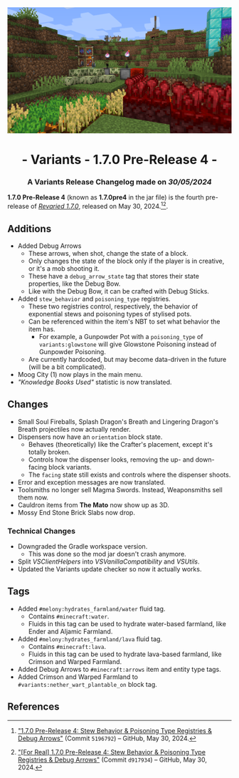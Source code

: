 <div style="text-align: center;"> <img src=ChangelogPhoto.png width="1500"> </div>

# <div style="text-align: center;">- Variants - 1.7.0 Pre-Release 4 -</div>
### <div style="text-align: center;">A Variants Release Changelog made on *30/05/2024*</div>

**1.7.0 Pre-Release 4** (known as **1.7.0pre4** in the jar file) is the fourth pre-release of [*Revaried 1.7.0*](/Variants/Changelogs/1.16.5%20-%201.7.0/Changelog%201.7.0.md), released on May 30, 2024.[^1][^2].

## Additions
- Added Debug Arrows
  - These arrows, when shot, change the state of a block.
  - Only changes the state of the block only if the player is in creative, or it's a mob shooting it.
  - These have a `debug_arrow_state` tag that stores their state properties, like the Debug Bow.
  - Like with the Debug Bow, it can be crafted with Debug Sticks.
- Added `stew_behavior` and `poisoning_type` registries.
  - These two registries control, respectively, the behavior of exponential stews and poisoning types of stylised pots.
  - Can be referenced within the item's NBT to set what behavior the item has.
    - For example, a Gunpowder Pot with a `poisoning_type` of `variants:glowstone` will give Glowstone Poisoning instead of Gunpowder Poisoning.
  - Are currently hardcoded, but may become data-driven in the future (will be a bit complicated).
- Moog City (1) now plays in the main menu.
- *"Knowledge Books Used"* statistic is now translated.

## Changes
- Small Soul Fireballs, Splash Dragon's Breath and Lingering Dragon's Breath projectiles now actually render.
- Dispensers now have an `orientation` block state.
  - Behaves (theoretically) like the Crafter's placement, except it's totally broken.
  - Controls how the dispenser looks, removing the up- and down-facing block variants.
  - The `facing` state still exists and controls where the dispenser shoots.
- Error and exception messages are now translated.
- Toolsmiths no longer sell Magma Swords. Instead, Weaponsmiths sell them now.
- Cauldron items from **The Mato** now show up as 3D.
- Mossy End Stone Brick Slabs now drop.

### Technical Changes
- Downgraded the Gradle workspace version.
  - This was done so the mod jar doesn't crash anymore.
- Split *VSClientHelpers* into *VSVanillaCompatibility* and *VSUtils*.
- Updated the Variants update checker so now it actually works.

## Tags
- Added `#melony:hydrates_farmland/water` fluid tag.
  - Contains `#minecraft:water`.
  - Fluids in this tag can be used to hydrate water-based farmland, like Ender and Aljamic Farmland.
- Added `#melony:hydrates_farmland/lava` fluid tag.
  - Contains `#minecraft:lava`.
  - Fluids in this tag can be used to hydrate lava-based farmland, like Crimson and Warped Farmland.
- Added Debug Arrows to `#minecraft:arrows` item and entity type tags.
- Added Crimson and Warped Farmland to `#variants:nether_wart_plantable_on` block tag.

## References
[^1]: ["1.7.0 Pre-Release 4: Stew Behavior & Poisoning Type Registries & Debug Arrows"](https://github.com/Fabricio20106/Variants/commit/519679226afe325dfb1dcb8eb16e4709ba870496) (Commit `5196792`) – GitHub, May 30, 2024.
[^2]: ["[For Real] 1.7.0 Pre-Release 4: Stew Behavior & Poisoning Type Registries & Debug Arrows"](https://github.com/Fabricio20106/Variants/commit/d917934c31e3deffa14ebbc8313702ba6361fd8c) (Commit `d917934`) – GitHub, May 30, 2024.